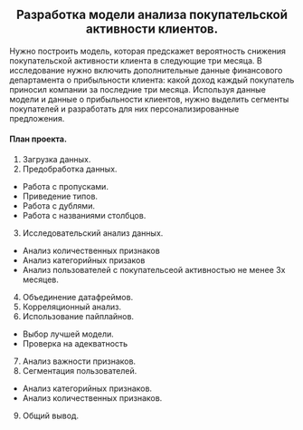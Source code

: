 <center><h2>Разработка модели анализа покупательской активности клиентов.</h2></center>

Нужно построить модель, которая предскажет вероятность снижения покупательской активности клиента в следующие три месяца.
В исследование нужно включить дополнительные данные финансового департамента о прибыльности клиента: какой доход каждый покупатель приносил компании за последние три месяца. Используя данные модели и данные о прибыльности клиентов, нужно выделить сегменты покупателей и разработать для них персонализированные предложения.

#### План проекта.

1. Загрузка данных.
2. Предобработка данных.
 * Работа с пропусками.
 * Приведение типов.
 * Работа с дублями.
 * Работа с названиями столбцов.
3. Исследовательский анализ данных.
 * Анализ количественных признаков
 * Анализ категорийных призаков
 * Анализ пользователей с покупательсеой активностью не менее 3х месяцев.
4. Объединение датафреймов.
5. Корреляционный анализ.
6. Использование пайплайнов.
 * Выбор лучшей модели.
 * Проверка на адекватность
7. Анализ важности признаков.
8. Сегментация пользователей.
 * Анализ категорийных признаков.
 * Анализ количественных признаков.
9. Общий вывод.